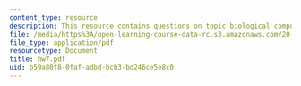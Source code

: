 ```yaml
---
content_type: resource
description: This resource contains questions on topic biological computation.
file: /media/https%3A/open-learning-course-data-rc.s3.amazonaws.com/20-181-computation-for-biological-engineers-fall-2006/b59a80f80fafadbdbcb3bd246ce5e8c0_hw7.pdf
file_type: application/pdf
resourcetype: Document
title: hw7.pdf
uid: b59a80f8-0faf-adbd-bcb3-bd246ce5e8c0
---
```

